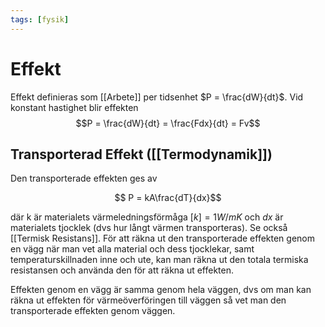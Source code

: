 ```yaml
---
tags: [fysik]
---
```

# Effekt
Effekt definieras som [[Arbete]] per tidsenhet $P = \frac{dW}{dt}$. Vid
konstant hastighet blir effekten
$$P = \frac{dW}{dt} = \frac{Fdx}{dt} = Fv$$

## Transporterad Effekt ([[Termodynamik]])
Den transporterade effekten ges av 

$$ P = kA\frac{dT}{dx}$$

där k är materialets värmeledningsförmåga $[k]=1W/mK$ och $dx$ är materialets tjocklek (dvs hur långt värmen transporteras). Se också [[Termisk Resistans]]. För att räkna ut den transporterade effekten genom en vägg när man vet alla material och dess tjocklekar, samt temperaturskillnaden inne och ute, kan man räkna ut den totala termiska resistansen och använda den för att räkna ut effekten.

Effekten genom en vägg är samma genom hela väggen, dvs om man kan räkna ut effekten för värmeöverföringen till väggen så vet man den transporterade effekten genom väggen. 
